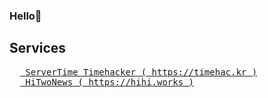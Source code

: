 ### Hello👋

## Services
<pre>
  <a href = "https://timehac.kr"> ServerTime Timehacker ( https://timehac.kr )</a>
  <a href = "https://hihi.works"> HiTwoNews ( https://hihi.works )</a>
</pre>
